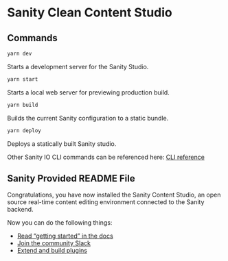 # Sanity Clean Content Studio

## Commands

```bash
yarn dev
```

Starts a development server for the Sanity Studio.

```bash
yarn start
```

Starts a local web server for previewing production build.

```bash
yarn build
```

Builds the current Sanity configuration to a static bundle.

```bash
yarn deploy
```

Deploys a statically built Sanity studio.

Other Sanity IO CLI commands can be referenced here: [CLI reference](https://www.sanity.io/docs/cli-reference)

## Sanity Provided README File
Congratulations, you have now installed the Sanity Content Studio, an open source real-time content editing environment connected to the Sanity backend.

Now you can do the following things:

- [Read “getting started” in the docs](https://www.sanity.io/docs/introduction/getting-started?utm_source=readme)
- [Join the community Slack](https://slack.sanity.io/?utm_source=readme)
- [Extend and build plugins](https://www.sanity.io/docs/content-studio/extending?utm_source=readme)

